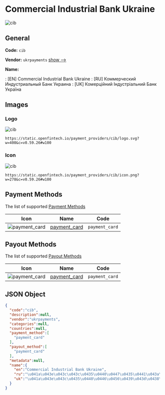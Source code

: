 
# Commercial Industrial Bank Ukraine 
![cib](https://static.openfintech.io/payment_providers/cib/logo.svg?w=400&c=v0.59.26#w100)  

## General 
 
**Code:** `cib` 
 
**Vendor:** `ukrpayments` [show -->](/vendors/ukrpayments/) 
 
**Name:** 
 
:	[EN] Commercial Industrial Bank Ukraine 
:	[RU] Коммерческий Индустриальный Банк Украина 
:	[UK] Комерційний Індустріальний Банк Україна 
 

## Images 

### Logo 
 
![cib](https://static.openfintech.io/payment_providers/cib/logo.svg?w=400&c=v0.59.26#w100)  

```
https://static.openfintech.io/payment_providers/cib/logo.svg?w=400&c=v0.59.26#w100
```  

### Icon 
 
![cib](https://static.openfintech.io/payment_providers/cib/icon.png?w=278&c=v0.59.26#w100)  

```
https://static.openfintech.io/payment_providers/cib/icon.png?w=278&c=v0.59.26#w100
```  

## Payment Methods 
 
The list of supported [Payment Methods](/payment-methods/) 

|Icon|Name|Code| 
|:---:|:---:|:---:| 
|![payment_card](https://static.openfintech.io/payment_methods/payment_card/icon.svg?w=278&c=v0.59.26#w100) |[payment_card](/payment-methods/payment_card/)|`payment_card`| 
 

## Payout Methods 
 
The list of supported [Payout Methods](/payout-methods/) 

|Icon|Name|Code| 
|:---:|:---:|:---:| 
|![payment_card](https://static.openfintech.io/payout_methods/payment_card/icon.svg?w=278&c=v0.59.26#w40) |[payment_card](payout-methodspayment_card/)|`payment_card`| 
 

## JSON Object 

```json
{
  "code":"cib",
  "description":null,
  "vendor":"ukrpayments",
  "categories":null,
  "countries":null,
  "payment_method":[
    "payment_card"
  ],
  "payout_method":[
    "payment_card"
  ],
  "metadata":null,
  "name":{
    "en":"Commercial Industrial Bank Ukraine",
    "ru":"\u041a\u043e\u043c\u043c\u0435\u0440\u0447\u0435\u0441\u043a\u0438\u0439 \u0418\u043d\u0434\u0443\u0441\u0442\u0440\u0438\u0430\u043b\u044c\u043d\u044b\u0439 \u0411\u0430\u043d\u043a \u0423\u043a\u0440\u0430\u0438\u043d\u0430",
    "uk":"\u041a\u043e\u043c\u0435\u0440\u0446\u0456\u0439\u043d\u0438\u0439 \u0406\u043d\u0434\u0443\u0441\u0442\u0440\u0456\u0430\u043b\u044c\u043d\u0438\u0439 \u0411\u0430\u043d\u043a \u0423\u043a\u0440\u0430\u0457\u043d\u0430"
  }
}
```  
